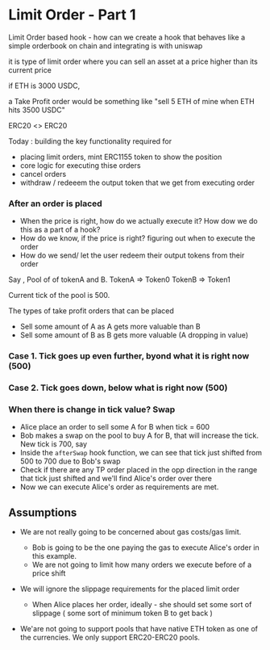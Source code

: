 # Limit Order - Part 1

Limit Order based hook - how can we create a hook that behaves like a simple orderbook on chain and integrating is with uniswap

it is type of limit order where you can sell an asset at a price higher than its current price

if ETH is 3000 USDC,

a Take Profit order would be something like "sell 5 ETH  of mine when ETH hits 3500 USDC"

ERC20 <> ERC20

Today : building the key functionality required for 
* placing limit orders, mint ERC1155 token to show the position
* core logic for executing thise orders
* cancel orders
* withdraw / redeeem the output token that we get from executing order

### After an order is placed
* When the price is right, how do we actually execute it? How dow we do this as a part of a hook?
* How do we know, if the price is right? figuring out when to execute the order
* How do we send/ let the user redeem their output tokens from their order

Say , Pool of of tokenA and B. 
TokenA => Token0
TokenB => Token1

Current tick of the pool is 500.

The types of take profit orders that can be placed
* Sell some amount of A as A gets more valuable than B
* Sell some amount of B as B gets more valuable (A dropping in value)


### Case 1. Tick goes up even further, byond what it is right now (500)

### Case 2. Tick goes down, below what is right now (500)

### When there is change in tick value? Swap
* Alice place an order to sell some A for B when tick = 600
* Bob makes a swap on the pool to buy A for B, that will increase the tick. New tick is 700, say
* Inside the `afterSwap` hook function, we can see that tick just shifted from 500 to 700 due to Bob's swap
* Check if there are any TP order placed in the opp direction in the range that tick just shifted and we'll find
Alice's order over there
* Now we can execute Alice's order as requirements are met.

## Assumptions

* We are not really going to be concerned about gas costs/gas limit.
  * Bob is going to be the one paying the gas to execute Alice's order in this example.
  * We are not going to limit how many orders we execute before of a price shift

* We will ignore the slippage requirements for the placed limit order
  * When Alice places her order, ideally - she should set some sort of slippage ( some sort of minimum token B to get back )

* We'are not going to support pools that have native ETH token as one of the currencies. We only support ERC20-ERC20 pools.
